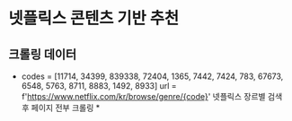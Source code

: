 # 넷플릭스 콘텐츠 기반 추천
## 크롤링 데이터
* codes = [11714, 34399, 839338, 72404, 1365, 7442, 
         7424, 783, 67673, 6548, 5763, 8711, 8883, 1492, 8933]
url = f'https://www.netflix.com/kr/browse/genre/{code}'
넷플릭스 장르별 검색 후 페이지 전부 크롤링 *

